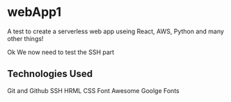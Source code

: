 # webApp1
A test to create a serverless web app useing React, AWS, Python and many other things!

Ok We now need to test the SSH part

## Technologies Used

Git and Github
SSH
HRML
CSS
Font Awesome
Goolge Fonts
